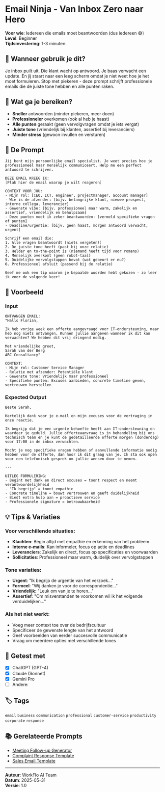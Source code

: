 # Email Ninja - Van Inbox Zero naar Hero

**Voor wie**: Iedereen die emails moet beantwoorden (dus iedereen 😅)  
**Level**: Beginner  
**Tijdsinvestering**: 1-3 minuten

## 🎯 Wanneer gebruik je dit?

Je inbox puilt uit. Die klant wacht op antwoord. Je baas verwacht een update. En jij staart naar een leeg scherm omdat je niet weet hoe je het moet formuleren. Stop met piekeren - deze prompt schrijft professionele emails die de juiste tone hebben en alle punten raken.

## 💪 Wat ga je bereiken?

- **Sneller** antwoorden (minder piekeren, meer doen)
- **Professioneler** overkomen (ook al heb je haast)
- **Alle punten** geraakt (geen vervolgvragen omdat je iets vergat)
- **Juiste tone** (vriendelijk bij klanten, assertief bij leveranciers)
- **Minder stress** (gewoon invullen en versturen)

## 🤖 De Prompt
```
Jij bent mijn persoonlijke email specialist. Je weet precies hoe je professioneel maar menselijk communiceert. Help me een perfect antwoord te schrijven.

DEZE EMAIL KREEG IK:
[Plak hier de email waarop je wilt reageren]

CONTEXT VOOR JOU:
- Mijn rol: [CEO, ICT, engineer, projectmanager, account manager]
- Wie is de afzender: [bijv. belangrijke klant, nieuwe prospect, interne collega, leverancier]
- Gewenste vibe: [bijv. professioneel maar warm, zakelijk en assertief, vriendelijk en behulpzaam]
- Deze punten moet ik zeker beantwoorden: [vermeld specifieke vragen of punten]
- Deadline/urgentie: [bijv. geen haast, morgen antwoord verwacht, urgent]

Schrijf een email die:
1. Alle vragen beantwoordt (niets vergeten!)
2. De juiste tone heeft (past bij onze relatie)
3. Helder en to-the-point is (niemand heeft tijd voor romans)
4. Menselijk overkomt (geen robot-taal)
5. Duidelijke vervolgstappen bevat (wat gebeurt er nu?)
6. Professioneel afsluit (passend bij de relatie)

Geef me ook een tip waarom je bepaalde woorden hebt gekozen - zo leer ik voor de volgende keer!
```

## 📖 Voorbeeld

### Input
```
ONTVANGEN EMAIL:
"Hallo Florian,

Ik heb vorige week een offerte aangevraagd voor IT-ondersteuning, maar heb nog niets ontvangen. Kunnen jullie aangeven wanneer ik dit kan verwachten? We hebben dit vrij dringend nodig.

Met vriendelijke groet,
Sarah van der Berg
ABC Consultancy"

CONTEXT:
- Mijn rol: Customer Service Manager
- Relatie met afzender: Potentiële klant
- Gewenste tone: Vriendelijk maar professioneel
- Specifieke punten: Excuses aanbieden, concrete timeline geven, vertrouwen herstellen
```

### Expected Output
```
Beste Sarah,

Hartelijk dank voor je e-mail en mijn excuses voor de vertraging in onze reactie.

Ik begrijp dat je een urgente behoefte heeft aan IT-ondersteuning en waardeer je geduld. Jullie offerteaanvraag is in behandeling bij ons technisch team en je kunt de gedetailleerde offerte morgen (donderdag) voor 17:00 in de inbox verwachten.

Mocht je nog specifieke vragen hebben of aanvullende informatie nodig hebben voor de offerte, dan hoor ik dit graag van je. Ik sta ook open voor een telefonisch gesprek om jullie wensen door te nemen.

---

UITLEG FORMULERING:
- Begint met dank en direct excuses = toont respect en neemt verantwoordelijkheid
- "Ik begrijp" = toont empathie
- Concrete timeline = bouwt vertrouwen en geeft duidelijkheid
- Biedt extra hulp aan = proactieve service
- Professionele signature = betrouwbaarheid
```

## 💡 Tips & Variaties

### Voor verschillende situaties:
- **Klachten**: Begin altijd met empathie en erkenning van het probleem
- **Interne e-mails**: Kan informeler, focus op actie en deadlines
- **Leveranciers**: Zakelijk en direct, focus op specificaties en voorwaarden
- **Sollicitaties**: Professioneel maar warm, duidelijk over vervolgstappen

### Tone variaties:
- **Urgent**: "Ik begrijp de urgentie van het verzoek..."
- **Formeel**: "Wij danken je voor de correspondentie..."
- **Vriendelijk**: "Leuk om van je te horen..."
- **Assertief**: "Om misverstanden te voorkomen wil ik het volgende verduidelijken..."

### Als het niet werkt:
- Voeg meer context toe over de bedrijfscultuur
- Specificeer de gewenste lengte van het antwoord
- Geef voorbeelden van eerder succesvolle communicatie
- Vraag om meerdere opties met verschillende tones

## 🧪 Getest met
- [x] ChatGPT (GPT-4)
- [x] Claude (Sonnet)
- [x] Gemini Pro
- [ ] Andere: 

## 🏷️ Tags
`email` `business` `communication` `professional` `customer-service` `productivity` `corporate` `response`

## 📚 Gerelateerde Prompts
- [Meeting Follow-up Generator](./meeting-followup.md)
- [Complaint Response Template](./complaint-response.md)
- [Sales Email Template](../content/sales-email.md)

---
**Auteur**: WorkFlo AI Team  
**Datum**: 2025-05-31  
**Versie**: 1.0
